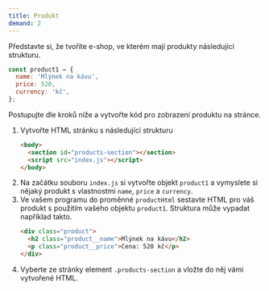 ```yaml
---
title: Produkt
demand: 2
---
```


Představte si, že tvoříte e-shop, ve kterém mají produkty následující strukturu. 

```js
const product1 = {
  name: 'Mlýnek na kávu',
  price: 520,
  currency: 'kč',
};
```

Postupujte dle kroků níže a vytvořte kód pro zobrazení produktu na stránce.

1. Vytvořte HTML stránku s následující strukturu
   ```html
   <body>
     <section id="products-section"></section>
     <script src="index.js"></script>
   </body>
   ```
1. Na začátku souboru `index.js` si vytvořte objekt `product1` a vymyslete si nějaký produkt s vlastnostmi `name`, `price` a `currency`.
1. Ve vašem programu do proměnné `productHtml` sestavte HTML pro váš produkt s použitím vašeho objektu `product1`. Struktura může vypadat například takto.
   ```html
   <div class="product">
     <h2 class="product__name">Mlýnek na kávu</h2>
     <p class="product__price">Cena: 520 kč</p>
   </div>
   ```
1. Vyberte ze stránky element `.products-section` a vložte do něj vámi vytvořené HTML.